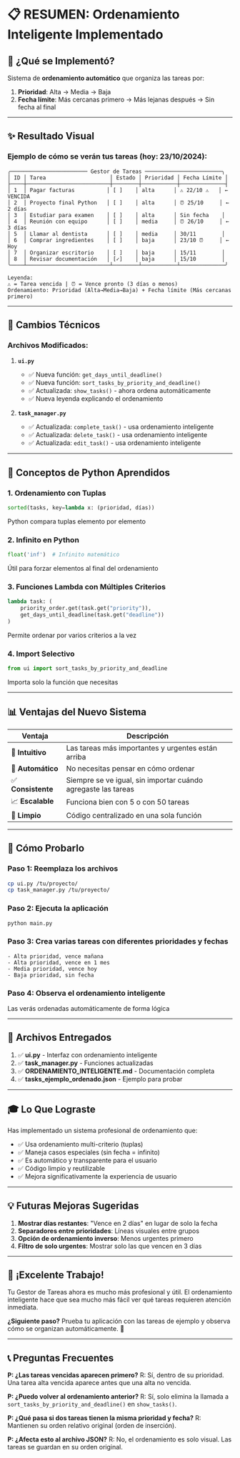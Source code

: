 # 📋 RESUMEN: Ordenamiento Inteligente Implementado

## 🎯 ¿Qué se Implementó?

Sistema de **ordenamiento automático** que organiza las tareas por:

1. **Prioridad**: Alta → Media → Baja
2. **Fecha límite**: Más cercanas primero → Más lejanas después → Sin fecha al final

---

## ✨ Resultado Visual

### **Ejemplo de cómo se verán tus tareas (hoy: 23/10/2024):**

```
╭──────────────────────── Gestor de Tareas ────────────────────────╮
│ ID │ Tarea                    │ Estado │ Prioridad │ Fecha Límite │
├────┼──────────────────────────┼────────┼───────────┼──────────────┤
│ 1  │ Pagar facturas          │ [ ]    │ alta      │ ⚠ 22/10 ⚠   │ ← VENCIDA
│ 2  │ Proyecto final Python   │ [ ]    │ alta      │ ⏰ 25/10     │ ← 2 días
│ 3  │ Estudiar para examen    │ [ ]    │ alta      │ Sin fecha    │
│ 4  │ Reunión con equipo      │ [ ]    │ media     │ ⏰ 26/10     │ ← 3 días
│ 5  │ Llamar al dentista      │ [ ]    │ media     │ 30/11        │
│ 6  │ Comprar ingredientes    │ [ ]    │ baja      │ 23/10 ⏰     │ ← Hoy
│ 7  │ Organizar escritorio    │ [ ]    │ baja      │ 15/11        │
│ 8  │ Revisar documentación   │ [✓]    │ baja      │ 15/10        │
╰────┴──────────────────────────┴────────┴───────────┴──────────────╯

Leyenda:
⚠ = Tarea vencida | ⏰ = Vence pronto (3 días o menos)
Ordenamiento: Prioridad (Alta→Media→Baja) + Fecha límite (Más cercanas primero)
```

---

## 🔧 Cambios Técnicos

### **Archivos Modificados:**

1. **`ui.py`**
   - ✅ Nueva función: `get_days_until_deadline()`
   - ✅ Nueva función: `sort_tasks_by_priority_and_deadline()`
   - ✅ Actualizada: `show_tasks()` - ahora ordena automáticamente
   - ✅ Nueva leyenda explicando el ordenamiento

2. **`task_manager.py`**
   - ✅ Actualizada: `complete_task()` - usa ordenamiento inteligente
   - ✅ Actualizada: `delete_task()` - usa ordenamiento inteligente
   - ✅ Actualizada: `edit_task()` - usa ordenamiento inteligente

---

## 🧠 Conceptos de Python Aprendidos

### 1. **Ordenamiento con Tuplas**
```python
sorted(tasks, key=lambda x: (prioridad, días))
```
Python compara tuplas elemento por elemento

### 2. **Infinito en Python**
```python
float('inf')  # Infinito matemático
```
Útil para forzar elementos al final del ordenamiento

### 3. **Funciones Lambda con Múltiples Criterios**
```python
lambda task: (
    priority_order.get(task.get("priority")),
    get_days_until_deadline(task.get("deadline"))
)
```
Permite ordenar por varios criterios a la vez

### 4. **Import Selectivo**
```python
from ui import sort_tasks_by_priority_and_deadline
```
Importa solo la función que necesitas

---

## 📊 Ventajas del Nuevo Sistema

| Ventaja | Descripción |
|---------|-------------|
| 🎯 **Intuitivo** | Las tareas más importantes y urgentes están arriba |
| 🔄 **Automático** | No necesitas pensar en cómo ordenar |
| ✅ **Consistente** | Siempre se ve igual, sin importar cuándo agregaste las tareas |
| 📈 **Escalable** | Funciona bien con 5 o con 50 tareas |
| 🧹 **Limpio** | Código centralizado en una sola función |

---

## 🚀 Cómo Probarlo

### **Paso 1:** Reemplaza los archivos
```bash
cp ui.py /tu/proyecto/
cp task_manager.py /tu/proyecto/
```

### **Paso 2:** Ejecuta la aplicación
```bash
python main.py
```

### **Paso 3:** Crea varias tareas con diferentes prioridades y fechas
```
- Alta prioridad, vence mañana
- Alta prioridad, vence en 1 mes
- Media prioridad, vence hoy
- Baja prioridad, sin fecha
```

### **Paso 4:** Observa el ordenamiento inteligente
Las verás ordenadas automáticamente de forma lógica

---

## 📁 Archivos Entregados

1. ✅ **ui.py** - Interfaz con ordenamiento inteligente
2. ✅ **task_manager.py** - Funciones actualizadas
3. ✅ **ORDENAMIENTO_INTELIGENTE.md** - Documentación completa
4. ✅ **tasks_ejemplo_ordenado.json** - Ejemplo para probar

---

## 🎓 Lo Que Lograste

Has implementado un sistema profesional de ordenamiento que:

- ✅ Usa ordenamiento multi-criterio (tuplas)
- ✅ Maneja casos especiales (sin fecha = infinito)
- ✅ Es automático y transparente para el usuario
- ✅ Código limpio y reutilizable
- ✅ Mejora significativamente la experiencia de usuario

---

## 💡 Futuras Mejoras Sugeridas

1. **Mostrar días restantes**: "Vence en 2 días" en lugar de solo la fecha
2. **Separadores entre prioridades**: Líneas visuales entre grupos
3. **Opción de ordenamiento inverso**: Menos urgentes primero
4. **Filtro de solo urgentes**: Mostrar solo las que vencen en 3 días

---

## 🎉 ¡Excelente Trabajo!

Tu Gestor de Tareas ahora es mucho más profesional y útil. El ordenamiento inteligente hace que sea mucho más fácil ver qué tareas requieren atención inmediata.

**¿Siguiente paso?** Prueba tu aplicación con las tareas de ejemplo y observa cómo se organizan automáticamente. 🚀

---

## 📞 Preguntas Frecuentes

**P: ¿Las tareas vencidas aparecen primero?**
R: Sí, dentro de su prioridad. Una tarea alta vencida aparece antes que una alta no vencida.

**P: ¿Puedo volver al ordenamiento anterior?**
R: Sí, solo elimina la llamada a `sort_tasks_by_priority_and_deadline()` en `show_tasks()`.

**P: ¿Qué pasa si dos tareas tienen la misma prioridad y fecha?**
R: Mantienen su orden relativo original (orden de inserción).

**P: ¿Afecta esto al archivo JSON?**
R: No, el ordenamiento es solo visual. Las tareas se guardan en su orden original.
